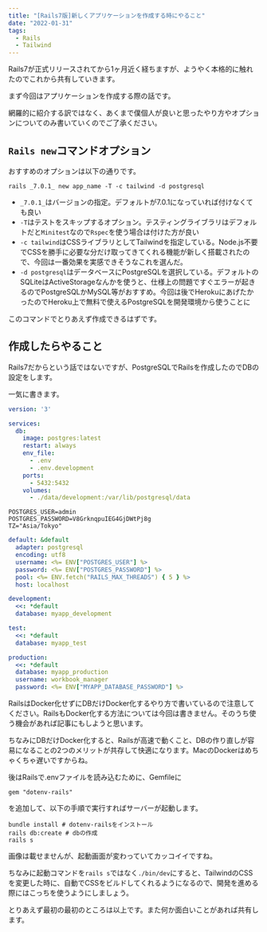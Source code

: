 ```yaml
---
title: "[Rails7版]新しくアプリケーションを作成する時にやること"
date: "2022-01-31"
tags:
  - Rails
  - Tailwind
---
```


Rails7が正式リリースされてから1ヶ月近く経ちますが、ようやく本格的に触れたのでこれから共有していきます。

まず今回はアプリケーションを作成する際の話です。

網羅的に紹介する訳ではなく、あくまで僕個人が良いと思ったやり方やオプションについてのみ書いていくのでご了承ください。

## `Rails new`コマンドオプション

おすすめのオプションは以下の通りです。

```terminal
rails _7.0.1_ new app_name -T -c tailwind -d postgresql
```

- `_7.0.1_`はバージョンの指定。デフォルトが7.0.1になっていれば付けなくても良い
- `-T`はテストをスキップするオプション。テスティングライブラリはデフォルトだと`Minitest`なので`Rspec`を使う場合は付けた方が良い
- `-c tailwind`はCSSライブラリとしてTailwindを指定している。Node.js不要でCSSを勝手に必要な分だけ取ってきてくれる機能が新しく搭載されたので、今回は一番効果を実感できそうなこれを選んだ。
- `-d postgresql`はデータベースにPostgreSQLを選択している。デフォルトのSQLiteはActiveStorageなんかを使うと、仕様上の問題ですぐエラーが起きるのでPostgreSQLかMySQL等がおすすめ。今回は後でHerokuにあげたかったのでHeroku上で無料で使えるPostgreSQLを開発環境から使うことに

このコマンドでとりあえず作成できるはずです。

## 作成したらやること

Rails7だからという話ではないですが、PostgreSQLでRailsを作成したのでDBの設定をします。

一気に書きます。

```yml:title=docker-compose.yml
version: '3'

services:
  db:
    image: postgres:latest
    restart: always
    env_file:
      - .env
      - .env.development
    ports:
      - 5432:5432
    volumes:
      - ./data/development:/var/lib/postgresql/data
```

```txt:title=.env
POSTGRES_USER=admin
POSTGRES_PASSWORD=V8GrknqpuIEG4GjDWtPj8g
TZ="Asia/Tokyo"
```

```yml:title=database.yml
default: &default
  adapter: postgresql
  encoding: utf8
  username: <%= ENV["POSTGRES_USER"] %>
  password: <%= ENV["POSTGRES_PASSWORD"] %>
  pool: <%= ENV.fetch("RAILS_MAX_THREADS") { 5 } %>
  host: localhost

development:
  <<: *default
  database: myapp_development

test:
  <<: *default
  database: myapp_test

production:
  <<: *default
  database: myapp_production
  username: workbook_manager
  password: <%= ENV["MYAPP_DATABASE_PASSWORD"] %>
```

RailsはDocker化せずにDBだけDocker化するやり方で書いているので注意してください。RailsもDocker化する方法については今回は書きません。そのうち使う機会があれば記事にもしようと思います。

ちなみにDBだけDocker化すると、Railsが高速で動くこと、DBの作り直しが容易になることの2つのメリットが共存して快適になります。MacのDockerはめちゃくちゃ遅いですからね。

後はRailsで.envファイルを読み込むために、Gemfileに

```rb:title=Gemfile
gem "dotenv-rails"
```

を追加して、以下の手順で実行すればサーバーが起動します。

```terminal
bundle install # dotenv-railsをインストール
rails db:create # dbの作成
rails s
```

画像は載せませんが、起動画面が変わっていてカッコイイですね。

ちなみに起動コマンドを`rails s`ではなく`./bin/dev`にすると、TailwindのCSSを変更した時に、自動でCSSをビルドしてくれるようになるので、開発を進める際にはこっちを使うようにしましょう。

とりあえず最初の最初のところは以上です。また何か面白いことがあれば共有します。
